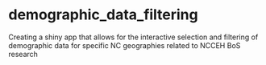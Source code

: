 # demographic_data_filtering
Creating a shiny app that allows for the interactive selection and filtering of demographic data for specific NC geographies related to NCCEH BoS research
